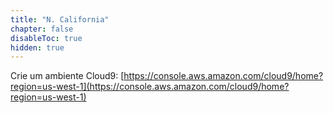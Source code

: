 ```yaml
---
title: "N. California"
chapter: false
disableToc: true
hidden: true
---
```


Crie um ambiente Cloud9: [https://console.aws.amazon.com/cloud9/home?region=us-west-1](https://console.aws.amazon.com/cloud9/home?region=us-west-1)
